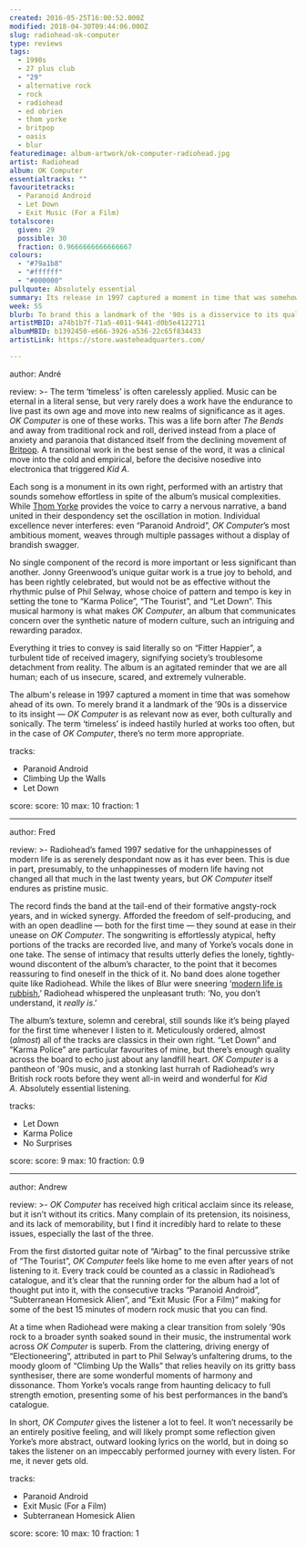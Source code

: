 ```yaml
---
created: 2016-05-25T16:00:52.000Z
modified: 2018-04-30T09:44:06.000Z
slug: radiohead-ok-computer
type: reviews
tags:
  - 1990s
  - 27 plus club
  - "29"
  - alternative rock
  - rock
  - radiohead
  - ed obrien
  - thom yorke
  - britpop
  - oasis
  - blur
featuredimage: album-artwork/ok-computer-radiohead.jpg
artist: Radiohead
album: OK Computer
essentialtracks: ""
favouritetracks:
  - Paranoid Android
  - Let Down
  - Exit Music (For a Film)
totalscore:
  given: 29
  possible: 30
  fraction: 0.9666666666666667
colours:
  - "#79a1b8"
  - "#ffffff"
  - "#000000"
pullquote: Absolutely essential
summary: Its release in 1997 captured a moment in time that was somehow ahead of its own. To merely brand it a landmark of the '90s is a disservice to its insight — OK Computer is as relevant now as ever, both culturally and sonically.
week: 55
blurb: To brand this a landmark of the '90s is a disservice to its quality. OK Computer is as relevant now as ever, both culturally and sonically.
artistMBID: a74b1b7f-71a5-4011-9441-d0b5e4122711
albumMBID: b1392450-e666-3926-a536-22c65f834433
artistLink: https://store.wasteheadquarters.com/

---
```


author: André

review: >-
  The term ‘timeless’ is often carelessly applied. Music can be eternal in a literal sense, but very rarely does a work have the endurance to live past its own age and move into new realms of significance as it ages. *OK Computer* is one of these works. This was a life born after *The Bends* and away from traditional rock and roll, derived instead from a place of anxiety and paranoia that distanced itself from the declining movement of [Britpop](/reviews/oasis-definitely-maybe/). A transitional work in the best sense of the word, it was a clinical move into the cold and empirical, before the decisive nosedive into electronica that triggered *Kid A*. 
  
  Each song is a monument in its own right, performed with an artistry that sounds somehow effortless in spite of the album’s musical complexities. While [Thom Yorke](/reviews/thom-yorke-the-eraser/) provides the voice to carry a nervous narrative, a band united in their despondency set the oscillation in motion. Individual excellence never interferes: even “Paranoid Android”, *OK Computer*’s most ambitious moment, weaves through multiple passages without a display of brandish swagger. 
  
  No single component of the record is more important or less significant than another. Jonny Greenwood’s unique guitar work is a true joy to behold, and has been rightly celebrated, but would not be as effective without the rhythmic pulse of Phil Selway, whose choice of pattern and tempo is key in setting the tone to “Karma Police”, “The Tourist”, and “Let Down”. This musical harmony is what makes *OK Computer*, an album that communicates concern over the synthetic nature of modern culture, such an intriguing and rewarding paradox. 
  
  Everything it tries to convey is said literally so on “Fitter Happier”, a turbulent tide of received imagery, signifying society’s troublesome detachment from reality. The album is an agitated reminder that we are all human; each of us insecure, scared, and extremely vulnerable. 
  
  The album's release in 1997 captured a moment in time that was somehow ahead of its own. To merely brand it a landmark of the ’90s is a disservice to its insight — *OK Computer* is as relevant now as ever, both culturally and sonically. The term ‘timeless’ is indeed hastily hurled at works too often, but in the case of *OK Computer*, there’s no term more appropriate.

tracks:
  - Paranoid Android
  - ­Climbing Up the Walls
  - ­Let Down

score:
  score: 10
  max: 10
  fraction: 1

---
author: Fred

review: >-
  Radiohead’s famed 1997 sedative for the unhappinesses of modern life is as serenely despondant now as it has ever been. This is due in part, presumably, to the unhappinesses of modern life having not changed all that much in the last twenty years, but *OK Computer* itself endures as pristine music. 
  
  The record finds the band at the tail-end of their formative angsty-rock years, and in wicked synergy. Afforded the freedom of self-producing, and with an open deadline — both for the first time — they sound at ease in their unease on *OK Computer*. The songwriting is effortlessly atypical, hefty portions of the tracks are recorded live, and many of Yorke’s vocals done in one take. The sense of intimacy that results utterly defies the lonely, tightly-wound discontent of the album’s character, to the point that it becomes reassuring to find oneself in the thick of it. No band does alone together quite like Radiohead. While the likes of Blur were sneering ‘[modern life is rubbish](/reviews/blur-modern-life-is-rubbish/),’ Radiohead whispered the unpleasant truth: ‘No, you don’t understand, it *really is*.’ 
  
  The album’s texture, solemn and cerebral, still sounds like it’s being played for the first time whenever I listen to it. Meticulously ordered, almost (*almost*) all of the tracks are classics in their own right. “Let Down” and “Karma Police” are particular favourites of mine, but there’s enough quality across the board to echo just about any landfill heart. *OK Computer* is a pantheon of ’90s music, and a stonking last hurrah of Radiohead’s wry British rock roots before they went all-in weird and wonderful for *Kid A*. Absolutely essential listening.

tracks:
  - Let Down
  - ­Karma Police
  - ­No Surprises

score:
  score: 9
  max: 10
  fraction: 0.9

---
author: Andrew

review: >-
  *OK Computer* has received high critical acclaim since its release, but it isn’t without its critics. Many complain of its pretension, its noisiness, and its lack of memorability, but I find it incredibly hard to relate to these issues, especially the last of the three. 
  
  From the first distorted guitar note of “Airbag” to the final percussive strike of “The Tourist”, *OK Computer* feels like home to me even after years of not listening to it. Every track could be counted as a classic in Radiohead’s catalogue, and it’s clear that the running order for the album had a lot of thought put into it, with the consecutive tracks “Paranoid Android”, “Subterranean Homesick Alien”, and “Exit Music (For a Film)” making for some of the best 15 minutes of modern rock music that you can find. 
  
  At a time when Radiohead were making a clear transition from solely ’90s rock to a broader synth soaked sound in their music, the instrumental work across *OK Computer* is superb. From the clattering, driving energy of “Electioneering”, attributed in part to Phil Selway’s unfaltering drums, to the moody gloom of “Climbing Up the Walls” that relies heavily on its gritty bass synthesiser, there are some wonderful moments of harmony and dissonance. Thom Yorke’s vocals range from haunting delicacy to full strength emotion, presenting some of his best performances in the band’s catalogue. 
  
  In short, *OK Computer* gives the listener a lot to feel. It won’t necessarily be an entirely positive feeling, and will likely prompt some reflection given Yorke’s more abstract, outward looking lyrics on the world, but in doing so takes the listener on an impeccably performed journey with every listen. For me, it never gets old.

tracks:
  - Paranoid Android
  - ­Exit Music (For a Film)
  - ­Subterranean Homesick Alien

score:
  score: 10
  max: 10
  fraction: 1
